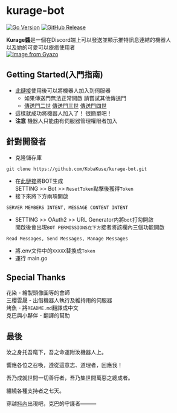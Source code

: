 # kurage-bot
[![Go Version](https://img.shields.io/badge/Go-1.20-blue)](https://golang.org/)
[![GitHub Release](https://img.shields.io/github/v/release/KobaKuse/kurage-bot)](https://github.com/KobaKuse/kurage-bot/releases/)
  
**Kurage醬**是一個在Discord端上可以發送並顯示推特訊息連結的機器人  
以及她的可愛可以療癒使用者  
[![Image from Gyazo](https://i.gyazo.com/76ea3731654dea6f5d30d46f35fa0235.gif)](https://gyazo.com/76ea3731654dea6f5d30d46f35fa0235)

## Getting Started(入門指南)

- [此鏈接](https://discord.com/oauth2/authorize?client_id=1168567471872163880&permissions=11264&scope=bot)使用後可以將機器人加入到伺服器
    - 如果傳送門無法正常開啟 請嘗試其他傳送門
    - [傳送門二世](https://discord.com/oauth2/authorize?client_id=1169786024822579340&permissions=11264&scope=bot) [傳送門三世](https://discord.com/oauth2/authorize?client_id=1170283088312533093&permissions=11264&scope=bot) [傳送門四世](https://discord.com/oauth2/authorize?client_id=1170285830787575881&permissions=11264&scope=bot)
- 這樣就成功將機器人加入了！ 很簡單吧！
- **注意** 機器人只能由有伺服器管理權限者加入


## 針對開發者
- 克隆儲存庫
```
git clone https://github.com/KobaKuse/kurage-bot.git
```
- 在[此鏈接](https://discord.com/developers/applications)將BOT生成  
SETTING >> Bot >> `ResetToken`點擊後獲得`Token`
- 接下來將下方兩項開啟  
```
SERVER MEMBERS INTENT, MESSAGE CONTENT INTENT
```
- SETTING >> OAuth2 >> URL Generator内將`bot`打勾開啟  
開啟後會出現`BOT PERMISSIONS在下方`接者將該欄內三個功能開啟
```
Read Messages, Send Messages, Manage Messages
```
- 將.env文件中的`XXXXX`替換成`Token`
- 運行 main.go

## Special Thanks
花染 - 繪製頭像圖等的會師  
三櫻雲晟 - 出借機器人執行及維持用的伺服器  
烤魚 - 將`README.md`翻譯成中文  
克巴與小夥伴 - 翻譯的幫助

## 最後
汝之身托吾麾下，吾之命運附汝機器人上。  

響應各位之召喚，遵從這意志、道理者，回應我！  

吾乃成就世間一切善行者，吾乃集世間萬惡之總成者。  

纏繞各種支持者之七天。  

穿越[抖內](https://paypal.me/KobaKuse)出現吧，克巴的守護者———